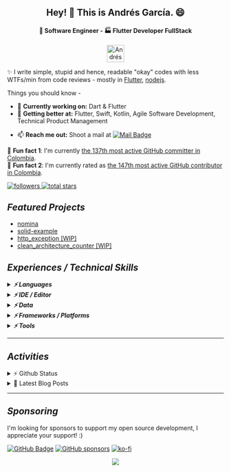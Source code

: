<h2 align="center">Hey! 👋 This is Andrés García. 😄</h2>
<h4 align="center">💼 Software Engineer - 🏭 Flutter Developer FullStack</h4>
<p align="center">
  <a href="https://link.tech-andgar.me/linkedin" target="_blank">
  <img alt="Andrés García on Linkedin" src="https://avatars3.githubusercontent.com/u/357098?s=200&v=4" width="40" height="40" >
  </a>

  <!--
  <a href="https://stackoverflow.com/u/11040422" target="_blank">
    <img alt="Andrés García on Stackoverflow" src="http://saad.ninja/img/temp/stackoverflow.png" width="40" height="40" >
  </a>
  <a href="https://twitter.com/andgar2010" target="_blank">
    <img alt="Andrés García Twitter" src="http://saad.ninja/img/temp/twitter.png" width="40" height="40" >
  </a>
  <a href="https://medium.com/@andgar2010/" target="_blank">
    <img alt="Andrés García on Medium" src="http://saad.ninja/img/temp/medium.png" width="40" height="40" >
  </a>
  <a href="https://dev.to/andgar2010" target="_blank">
    <img alt="Andrés García on Dev" src="http://saad.ninja/img/temp/dev.png" width="40" height="40" >
  </a>
  -->
</p>


✨ I write simple, stupid and hence, readable "okay" codes with less WTFs/min from code reviews - mostly in <a href="https://github.com/flutter" target="_blank">Flutter</a>, <a href="https://github.com/nodejs" target="_blank">nodejs</a>.

<!-- ✨ <b>Work Domain:</b> SaaS, Mobile Solutions (App, AR), Cloud Solutions (CRM, ERP, HRM), mobile Sales Force Automation (mSFA)

✨ <b>Industries:</b> Offshore IT Industry, Digital Agency, EdTech, Logistics & Supply Chain, Insurance. -->

Things you should know -

- 🔭 <b>Currently working on:</b> Dart & Flutter
- 🌱 <b>Getting better at:</b> Flutter, Swift, Kotlin, Agile Software Development, Technical Product Management
<!-- - 🤔 <b>Exploring:</b> Niche Service Industries, Cloud Solutions (CRM & ERP)
- 👯 <b>Experimenting on:</b> Digitalizing Brand Incubation, Sales Force Automation -->
<!-- - 💬 <b>Ask me about:</b> Software Architectural Patterns, Android Vitals, SaaS, Offline-first App Optimizations -->
- 📫 <b>Reach me out:</b> Shoot a mail at <a href="mailto:dev@tech-andgar.me" target="_blank">
  <img alt="Mail Badge" src="https://img.shields.io/badge/dev@tech--andgar.me-c14438?style=flat&logo=mail&logoColor=white"  >
  </a>
<!-- - ⚡ <b>Rolling in godspeed:</b> Redefining EdTech in :bangladesh: -->
<!-- - 🔭 <b>Currently working on:</b> Kotlin, GraphQL, IBM MFP, AWS, Django REST
- 🌱 <b>Getting better at:</b> Jamstack, Scala, Agile Software Development, Technical Product Management
- 🤔 <b>Exploring:</b> Niche Service Industries, Cloud Solutions (CRM & ERP)
- 👯 <b>Experimenting on:</b> Digitalizing Brand Incubation, Sales Force Automation
- 💬 <b>Ask me about:</b> Software Architectural Patterns, Android Vitals, SaaS, Offline-first App Optimizations
- 📫 <b>Reach me out:</b> Shoot a mail at <a href="mailto:contact@saad.ninja" target="_blank">contact@saad.ninja</a>
- ⚡ <b>Rolling in godspeed:</b> Redefining EdTech in :bangladesh: -->

<!-- MY-RANK-IN-GITHUB:START - Do not remove or modify this section -->
🤖 **Fun fact 1**: I'm currently [the 137th most active GitHub committer in Colombia](https://commits.top/colombia.html).</br>
🤖 **Fun fact 2**: I'm currently rated as [the 147th most active GitHub contributor in Colombia](https://commits.top/colombia_public.html).</br>

<!-- MY-RANK-IN-GITHUB:END -->

<p align="left">
  <a href="https://github.com/andgar2010?tab=followers">
    <img alt="followers" title="Follow me on Github" src="https://custom-icon-badges.demolab.com/github/followers/andgar2010?color=236ad3&labelColor=1155ba&style=for-the-badge&logo=person-add&label=Follow&logoColor=white"/>
  </a>
  <a href="https://github.com/andgar2010?tab=repositories&sort=stargazers">
    <img alt="total stars" title="Total stars on GitHub" src="https://custom-icon-badges.demolab.com/github/stars/andgar2010?color=55960c&style=for-the-badge&labelColor=488207&logo=star"/>
  </a>
</p>

## **_Featured Projects_**

<!--
<details>
  <summary>🚀 <b><h3>HTTP EXCEPTIONS (0+ ⭐)</h3></b></summary>
  <div>
    <p align="center">
      <a href="https://github.com/batch-dart/batch.dart">
        <img alt="batch" width="300px" src="https://user-images.githubusercontent.com/13072231/157616062-6208b014-e104-49f4-8227-b491b7ef6d42.png">
      </a>
    </p>
  </div>

  <h4><b>Highlights</b> ✨</h4>

✅ **Job Scheduling Framework** running on **Dart VM**. </br>
✅ **Easily schedules** with a combination of **Job**, **Step**, and **Task**. </br>
✅ Supports **job scheduling in [Cron](https://en.wikipedia.org/wiki/Cron)** format. </br>
✅ Supports **convenient logging functions** as a standard. </br>
✅ Supports the **parallel processing**. </br>
✅ Supports **conditional branching** of schedules. </br>
✅ Supports the **customizable retry feature**.

- [Repository](https://github.com/batch-dart/batch.dart)
- [Pub.dev](https://pub.dev/packages/batch)

</details>

#### Others
-->

- [nomina](https://github.com/andgar2010/nomina)
- [solid-example](https://github.com/andgar2010/solid-example)
- [http_exception [WIP]](https://github.com/andgar2010/http_exception)
- [clean_architecture_counter [WIP]](https://github.com/andgar2010/clean_architecture_counter)
<!-- - [project](https://github.com/user/project) (10+ ⭐) -->

## **_Experiences / Technical Skills_**

<details>
  <summary>
    <b><em>⚡️ Languages</em></b>
  </summary>

![Dart](https://img.shields.io/badge/dart-%230175C2.svg?style=for-the-badge&logo=dart&logoColor=white)
![TypeScript](https://img.shields.io/badge/typescript-%23007ACC.svg?style=for-the-badge&logo=typescript&logoColor=white)
![JavaScript](https://img.shields.io/badge/javascript-%23323330.svg?style=for-the-badge&logo=javascript&logoColor=%23F7DF1E)
![Markdown](https://img.shields.io/badge/markdown-%23000000.svg?style=for-the-badge&logo=markdown&logoColor=white)
![HTML5](https://img.shields.io/badge/html5-%23E34F26.svg?style=for-the-badge&logo=html5&logoColor=white)
![CSS3](https://img.shields.io/badge/css3-%231572B6.svg?style=for-the-badge&logo=css3&logoColor=white)
![SQL](https://img.shields.io/badge/sql-%23323330.svg?style=for-the-badge&logo=sql&logoColor=white)

<details>
  <summary>
    <b><em>Level novice or no more worked</em></b>
  </summary>

![Java](https://img.shields.io/badge/java-%23ED8B00.svg?style=for-the-badge&logo=java&logoColor=white)
![Kotlin](https://img.shields.io/badge/kotlin-7F52FF.svg?style=for-the-badge&logo=kotlin&logoColor=white)
![Python](https://img.shields.io/badge/python-3670A0?style=for-the-badge&logo=python&logoColor=ffdd54)
![PHP](https://img.shields.io/badge/PHP-777BB4.svg?style=for-the-badge&logo=PHP&logoColor=white)
![OpenJDK](https://img.shields.io/badge/OpenJDK-FFFFFF.svg?style=for-the-badge&logo=OpenJDK&logoColor=black)

<!--
![Apache Groovy](https://img.shields.io/badge/Apache%20Groovy-4298B8.svg?style=for-the-badge&logo=Apache+Groovy&logoColor=white)
![C](https://img.shields.io/badge/c-%2300599C.svg?style=for-the-badge&logo=c&logoColor=white)
![C++](https://img.shields.io/badge/c++-%2300599C.svg?style=for-the-badge&logo=c%2B%2B&logoColor=white)
![Go](https://img.shields.io/badge/go-%2300ADD8.svg?style=for-the-badge&logo=go&logoColor=white)
![Scala](https://img.shields.io/badge/Scala-DC322F.svg?style=for-the-badge&logo=Scala&logoColor=white)
![Swift](https://img.shields.io/badge/Swift-F05138.svg?style=for-the-badge&logo=Swift&logoColor=white)
-->
</details>
<br>
</details>

<details>
    <summary><b><em>⚡️ IDE / Editor</em></b></summary>

![Visual Studio Code](https://img.shields.io/badge/Visual%20Studio%20Code-0078d7.svg?style=for-the-badge&logo=visual-studio-code&logoColor=white)
![Android Studio](https://img.shields.io/badge/Android%20Studio-3DDC84.svg?style=for-the-badge&logo=android-studio&logoColor=white)
![Sublime](https://img.shields.io/badge/sublime%20text-FF9800.svg?style=for-the-badge&logo=sublimetext&logoColor=black)
![Notepad++](https://img.shields.io/badge/notepad++-90E59A.svg?style=for-the-badge&logo=notepadplusplus&logoColor=black)
![Visual Studio](https://img.shields.io/badge/Visual%20Studio-5C2D91.svg?style=for-the-badge&logo=visual-studio&logoColor=white)
</details>

<details>
  <summary><b><em>⚡️ Data</em></b></summary>

![Firebase](https://img.shields.io/badge/firebase-FFCA28.svg?style=for-the-badge&logo=firebase&logoColor=black)
![MongoDB](https://img.shields.io/badge/MongoDB-%234ea94b.svg?style=for-the-badge&logo=mongodb&logoColor=white)
![GraphQL](https://img.shields.io/badge/graphql-E10098.svg?style=for-the-badge&logo=graphql&logoColor=white)
![PostgreSQL](https://img.shields.io/badge/PostgreSQL-4169E1.svg?style=for-the-badge&logo=PostgreSQL&logoColor=white)
![MariaDB](https://img.shields.io/badge/mariadb-003545.svg?style=for-the-badge&logo=mariadb&logoColor=white)
![MySQL](https://img.shields.io/badge/mysql-4479A1.svg?style=for-the-badge&logo=mysql&logoColor=white)
![SQLite](https://img.shields.io/badge/sqlite-%2307405e.svg?style=for-the-badge&logo=sqlite&logoColor=white)
<!--
![DynamoDB](https://img.shields.io/badge/amazon%20dynamodb-4053D6.svg?style=for-the-badge&logo=amazondynamodb&logoColor=white)
-->

</details>

<details>
  <summary><b><em>⚡️ Frameworks / Platforms</em></b></summary>

![Flutter](https://img.shields.io/badge/flutter-02569B.svg?style=for-the-badge&logo=flutter&logoColor=white)
![Android](https://img.shields.io/badge/android-3DDC84.svg?style=for-the-badge&logo=android&logoColor=white)
![Node.js](https://img.shields.io/badge/node.js-339933.svg?style=for-the-badge&logo=node.js&logoColor=white)
![Express](https://img.shields.io/badge/express-000000.svg?style=for-the-badge&logo=express&logoColor=white)
![Directus](https://img.shields.io/badge/directus-263238.svg?style=for-the-badge&logo=directus&logoColor=white)
<!--
![iOS](https://img.shields.io/badge/ios-000000.svg?style=for-the-badge&logo=ios&logoColor=white)
![NestJS](https://img.shields.io/badge/nestjs-E0234E.svg?style=for-the-badge&logo=nestjs&logoColor=white)
![AWS](https://img.shields.io/badge/amazon%20aws-232F3E.svg?style=for-the-badge&logo=amazonaws&logoColor=white)
![Gradle](https://img.shields.io/badge/gradle-02303A.svg?style=for-the-badge&logo=gradle&logoColor=white)
![Django](https://img.shields.io/badge/django-092E20.svg?style=for-the-badge&logo=django&logoColor=white)
-->

</details>
<details>
  <summary><b><em>⚡️ Tools</em></b></summary>

![Github](https://img.shields.io/badge/github-181717.svg?style=for-the-badge&logo=github&logoColor=white)
![Gitlab](https://img.shields.io/badge/gitlab-FC6D26.svg?style=for-the-badge&logo=gitlab&logoColor=white)
![Azure Devops](https://img.shields.io/badge/azure%20devops-0078D7.svg?style=for-the-badge&logo=azuredevops&logoColor=white)
![Linux](https://img.shields.io/badge/linux-FCC624.svg?style=for-the-badge&logo=linux&logoColor=black)
![MacOS](https://img.shields.io/badge/macos-000000.svg?style=for-the-badge&logo=macos&logoColor=white)
![Windows](https://img.shields.io/badge/windows-0078D6.svg?style=for-the-badge&logo=windows&logoColor=white)
![iTerm2](https://img.shields.io/badge/iterm2-000000.svg?style=for-the-badge&logo=iterm2&logoColor=white)
![Windows Terminal](https://img.shields.io/badge/windows%20terminal-4D4D4D.svg?style=for-the-badge&logo=windowsterminal&logoColor=white)
![Homebrew](https://img.shields.io/badge/Homebrew-FBB040.svg?style=for-the-badge&logo=Homebrew&logoColor=black)
![Chocolatey](https://img.shields.io/badge/chocolatey-80B5E3.svg?style=for-the-badge&logo=chocolatey&logoColor=white)
![Microsoft Azure](https://img.shields.io/badge/microsoft%20azure-0078D7.svg?style=for-the-badge&logo=microsoftazure&logoColor=white)
![Github Actions](https://img.shields.io/badge/github%20actions-2088FF.svg?style=for-the-badge&logo=githubactions&logoColor=white)
![Azure Pipelines](https://img.shields.io/badge/azure%20pipelines-2560E0.svg?style=for-the-badge&logo=azurepipelines&logoColor=white)
![Github Pages](https://img.shields.io/badge/github%20pages-222222.svg?style=for-the-badge&logo=githubpages&logoColor=white)
![CloudFlare](https://img.shields.io/badge/cloudflare-F38020.svg?style=for-the-badge&logo=cloudflare&logoColor=black)

![AnyDesk](https://img.shields.io/badge/anydesk-FF61F6.svg?style=for-the-badge&logo=anydesk&logoColor=white)
![Codecov](https://img.shields.io/badge/codecov-F01F7A.svg?style=for-the-badge&logo=codecov&logoColor=white)
![Diagrams.net](https://img.shields.io/badge/diagrams.net-F08705.svg?style=for-the-badge&logo=diagrams.net&logoColor=white)
![Git](https://img.shields.io/badge/Git-F05032.svg?style=for-the-badge&logo=Git&logoColor=white)
![GitKraken](https://img.shields.io/badge/GitKraken-179287.svg?style=for-the-badge&logo=GitKraken&logoColor=black)
![Google Analytics](https://img.shields.io/badge/Google%20Analytics-E37400.svg?style=for-the-badge&logo=GoogleAnalytics&logoColor=white)
![Hugo](https://img.shields.io/badge/Hugo-FF4088.svg?style=for-the-badge&logo=Hugo&logoColor=black)
![Microsoft Office](https://img.shields.io/badge/Microsoft%20Office-D83B01.svg?style=for-the-badge&logo=MicrosoftOffice&logoColor=white)
![OBS Studio](https://img.shields.io/badge/OBS%20Studio-302E31.svg?style=for-the-badge&logo=OBSStudio&logoColor=white)
![TeamViewer](https://img.shields.io/badge/TeamViewer-004680.svg?style=for-the-badge&logo=TeamViewer&logoColor=white)
![VSCodium](https://img.shields.io/badge/VSCodium-2F80ED.svg?style=for-the-badge&logo=VSCodium&logoColor=white)
![Zoho](https://img.shields.io/badge/Zoho-C8202B.svg?style=for-the-badge&logo=Zoho&logoColor=white)

<details>
    <summary><b><em>Worked (order A-Z)</em></b></summary>

![Adobe Premiere Pro](https://img.shields.io/badge/adobe%20premiere%20pro-9999FF.svg?style=for-the-badge&logo=adobepremierepro&logoColor=white)
![Adobe Dreamweaver](https://img.shields.io/badge/Adobe%20Dreamweaver-FF61F6.svg?style=for-the-badge&logo=AdobeDreamweaver&logoColor=white)
![Apache](https://img.shields.io/badge/apache-D22128.svg?style=for-the-badge&logo=apache&logoColor=white)
![Apache Cordova](https://img.shields.io/badge/apache%20cordova-E8E8E8.svg?style=for-the-badge&logo=apachecordova&logoColor=black)
![Apache Netbeans](https://img.shields.io/badge/apache%20netbeans%20ide-1B6AC6.svg?style=for-the-badge&logo=apachenetbeanside&logoColor=white)
![Bitbucket](https://img.shields.io/badge/bitbucket-0052CC.svg?style=for-the-badge&logo=bitbucket&logoColor=white)
![Bootstrap](https://img.shields.io/badge/bootstrap-7952B3.svg?style=for-the-badge&logo=bootstrap&logoColor=white)
![Bun](https://img.shields.io/badge/bun-000000.svg?style=for-the-badge&logo=bun&logoColor=white)
![ClickUp](https://img.shields.io/badge/clickup-7B68EE.svg?style=for-the-badge&logo=clickup&logoColor=white)
![Composer](https://img.shields.io/badge/composer-885630.svg?style=for-the-badge&logo=composer&logoColor=white)
![cPanel](https://img.shields.io/badge/cpanel-FF6C2C.svg?style=for-the-badge&logo=cpanel&logoColor=white)
![Debian](https://img.shields.io/badge/debian-A81D33.svg?style=for-the-badge&logo=debian&logoColor=white)
![Deno](https://img.shields.io/badge/deno-000000.svg?style=for-the-badge&logo=deno&logoColor=white)
![DigitalOcean](https://img.shields.io/badge/digitalocean-F08705.svg?style=for-the-badge&logo=digitalocean&logoColor=white)
![Docker](https://img.shields.io/badge/docker-2496ED.svg?style=for-the-badge&logo=docker&logoColor=white)
![Eslint](https://img.shields.io/badge/eslint-4B32C3.svg?style=for-the-badge&logo=eslint&logoColor=white)
![EditorConfig](https://img.shields.io/badge/editorconfig-FEFEFE.svg?style=for-the-badge&logo=editorconfig&logoColor=black)
![Fastify](https://img.shields.io/badge/Fastify-000000.svg?style=for-the-badge&logo=Fastify&logoColor=white)
![Fastlane](https://img.shields.io/badge/Fastlane-00F200.svg?style=for-the-badge&logo=Fastlane&logoColor=black)
![FileZilla](https://img.shields.io/badge/FileZilla-BF0000.svg?style=for-the-badge&logo=FileZilla&logoColor=white)
![Figma](https://img.shields.io/badge/Figma-F24E1E.svg?style=for-the-badge&logo=Figma&logoColor=white)
![Font Awesome](https://img.shields.io/badge/Font%20Awesome-528DD7.svg?style=for-the-badge&logo=FontAwesome&logoColor=white)
![GIMP](https://img.shields.io/badge/GIMP-5C5543.svg?style=for-the-badge&logo=GIMP&logoColor=white)
![Google Maps API](https://img.shields.io/badge/Google%20Maps%20API-4285F4.svg?style=for-the-badge&logo=GoogleMaps&logoColor=white)
![Inkscape](https://img.shields.io/badge/Inkscape-000000.svg?style=for-the-badge&logo=Inkscape&logoColor=white)
![Insomnia](https://img.shields.io/badge/insomnia-4000BF.svg?style=for-the-badge&logo=insomnia&logoColor=white)
![JSON](https://img.shields.io/badge/JSON-000000.svg?style=for-the-badge&logo=JSON&logoColor=white)
![JSON Web Tokens](https://img.shields.io/badge/JSON%20Web%20Tokens-000000.svg?style=for-the-badge&logo=JSONWebTokens&logoColor=white)
![Laragon](https://img.shields.io/badge/Laragon-0E83CD.svg?style=for-the-badge&logo=Laragon&logoColor=white)
![Laravel](https://img.shields.io/badge/Laravel-FF2D20.svg?style=for-the-badge&logo=Laravel&logoColor=white)
![Let's Encrypt](https://img.shields.io/badge/Let's%20Encrypt-003A70.svg?style=for-the-badge&logo=LetsEncrypt&logoColor=white)
![LoopBack](https://img.shields.io/badge/LoopBack-3F5DFF.svg?style=for-the-badge&logo=LoopBack&logoColor=white)
![Material Design](https://img.shields.io/badge/Material%20Design-757575.svg?style=for-the-badge&logo=MaterialDesign&logoColor=white)
![NGINX](https://img.shields.io/badge/NGINX-009639.svg?style=for-the-badge&logo=NGINX&logoColor=white)
![npm](https://img.shields.io/badge/npm-CB3837.svg?style=for-the-badge&logo=npm&logoColor=white)
![OpenStreetMap API](https://img.shields.io/badge/OpenStreetMap%20API-7EBC6F.svg?style=for-the-badge&logo=OpenStreetMap&logoColor=white)
![phpMyAdmin](https://img.shields.io/badge/phpMyAdmin-6C78AF.svg?style=for-the-badge&logo=phpMyAdmin&logoColor=white)
![PM2](https://img.shields.io/badge/PM2-2B037A.svg?style=for-the-badge&logo=PM2&logoColor=white)
![Podman](https://img.shields.io/badge/podman-892CA0.svg?style=for-the-badge&logo=podman&logoColor=white)
![Postman](https://img.shields.io/badge/postman-FF6C37.svg?style=for-the-badge&logo=postman&logoColor=black)
![PowerShell](https://img.shields.io/badge/PowerShell-5391FE.svg?style=for-the-badge&logo=PowerShell&logoColor=white)
![Prettier](https://img.shields.io/badge/Prettier-F7B93E.svg?style=for-the-badge&logo=Prettier&logoColor=white)
![PWA](https://img.shields.io/badge/PWA-5A0FC8.svg?style=for-the-badge&logo=PWA&logoColor=white)
![Quasar](https://img.shields.io/badge/Quasar-1976D2.svg?style=for-the-badge&logo=Quasar&logoColor=white)
![Sass](https://img.shields.io/badge/Sass-CC6699.svg?style=for-the-badge&logo=Sass&logoColor=white)
![Sentry](https://img.shields.io/badge/Sentry-362D59.svg?style=for-the-badge&logo=Sentry&logoColor=white)
![SonarQube](https://img.shields.io/badge/SonarQube-4E9BCD.svg?style=for-the-badge&logo=SonarQube&logoColor=white)
![Swagger](https://img.shields.io/badge/Swagger-85EA2D.svg?style=for-the-badge&logo=Swagger&logoColor=black)
![ts-node](https://img.shields.io/badge/tsnode-3178C6.svg?style=for-the-badge&logo=tsnode&logoColor=white)
![VirtualBox](https://img.shields.io/badge/VirtualBox-183A61.svg?style=for-the-badge&logo=VirtualBox&logoColor=white)
![VMware](https://img.shields.io/badge/VMware%20Worksation-607078.svg?style=for-the-badge&logo=VMware&logoColor=white)
![Vue.js](https://img.shields.io/badge/Vue.js-4FC08D.svg?style=for-the-badge&logo=Vue.js&logoColor=white)
![WebRTC](https://img.shields.io/badge/WebRTC-333333.svg?style=for-the-badge&logo=WebRTC&logoColor=white)
![WordPress](https://img.shields.io/badge/WordPress-21759B.svg?style=for-the-badge&logo=WordPress&logoColor=white)
![Yarn](https://img.shields.io/badge/Yarn-2C8EBB.svg?style=for-the-badge&logo=Yarn&logoColor=white)
![Zorin](https://img.shields.io/badge/Zorin-0CC1F3.svg?style=for-the-badge&logo=Zorin&logoColor=white)
![Zotero](https://img.shields.io/badge/Zotero-CC2936.svg?style=for-the-badge&logo=Zotero&logoColor=white)

</details>

</details>

---

## **_Activities_**

<details>
  <summary>⚡️ Github Status</summary>

[![trophy](https://github-profile-trophy.vercel.app/?username=andgar2010&theme=onedark&include_all_commits=true&count_private=true)](https://github-profile-trophy.vercel.app/?username=andgar2010&margin-w=15&include_all_commits=true&count_private=true)

<p>
  <img align="center" height="180em" src="https://github-readme-streak-stats.herokuapp.com/?user=andgar2010&layout=compact&theme=solarized-dark" alt="andgar2010" />
</p>

<p>
  <img align="center" height="180em" src="https://github-readme-stats.vercel.app/api?username=andgar2010&count_private=true&theme=solarized-dark&show_icons=true&include_all_commits=true&count_private=true&hide_border=false" alt="andgar2010's github stats"/>
</p>

<p>
 <img align="center" height="180em" src="https://github-readme-stats.vercel.app/api/top-langs/?username=andgar2010&layout=compact&theme=solarized-dark&hide_border=false&hide=javascript,php,css,PLpgSQL,Hack,html"/>
</p>

<p>
<img align="center" src="http://cr-skills-chart-widget.azurewebsites.net/api/api?username=andgar2010&padding=30&skills=batchfile,c,C%23,dart,json,java,javascript,mysql,perl,scss,shell,typescript,vue" />
</p>
</details>

<details>
  <summary>📕 Latest Blog Posts</summary>

<!-- BLOG-POST-LIST:START -->
- [Dart - Use late allocation if possible](https://tech-andgar.me/posts/dart-late-keyword/)
- [Flutter Test Coverage](https://tech-andgar.me/posts/flutter-test-coverage/)
- [About](https://tech-andgar.me/about/)
- [Cofiguration server](https://tech-andgar.me/posts/notes-config-server/)
- [Contact](https://tech-andgar.me/contact/)
<!-- BLOG-POST-LIST:END -->

</details>

---

## **_Sponsoring_**

I'm looking for sponsors to support my open source development, I appreciate your support! :)

[![GitHub Badge](https://img.shields.io/badge/Github%20Sponsor-orange?style=for-the-badge&logo=github&logoColor=white)](https://github.com/sponsors/andgar2010)
[![GitHub sponsors](https://img.shields.io/github/sponsors/andgar2010?color=orange&style=for-the-badge)](https://github.com/sponsors/andgar2010)
[![ko-fi](https://ko-fi.com/img/githubbutton_sm.svg)](https://ko-fi.com/tech_andgar)



<p align='center'>
<img align='center' src="https://visitor-badge.glitch.me/badge?page_id=andgar2010.visitor-badge">
<p/>

<!--
**andgar2010/andgar2010** is a ✨ _special_ ✨ repository because its `README.md` (this file) appears on your GitHub profile.

Here are some ideas to get you started:

- 🔭 I'm currently working on ...
- 🌱 I'm currently learning ...
- 👯 I'm looking to collaborate on ...
- 🤔 I'm looking for help with ...
- 💬 Ask me about ...
- 📫 How to reach me: ...
- 😄 Pronouns: ...
- ⚡ Fun fact: ...
-->
